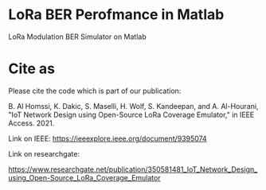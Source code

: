 # LoRa BER Perofmance in Matlab
LoRa Modulation BER Simulator on Matlab
# Cite as
Please cite the code which is part of our publication:

B. Al Homssi, K. Dakic, S. Maselli, H. Wolf, S. Kandeepan, and A. Al-Hourani, "IoT Network Design using Open-Source LoRa Coverage Emulator," in IEEE Access. 2021.

Link on IEEE:
https://ieeexplore.ieee.org/document/9395074

Link on researchgate:

https://www.researchgate.net/publication/350581481_IoT_Network_Design_using_Open-Source_LoRa_Coverage_Emulator
